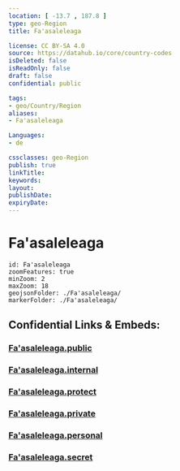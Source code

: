 ```yaml
---
location: [ -13.7 , 187.8 ] 
type: geo-Region
title: Fa'asaleleaga

license: CC BY-SA 4.0
source: https://datahub.io/core/country-codes
isDeleted: false
isReadOnly: false
draft: false
confidential: public

tags:
- geo/Country/Region
aliases:
- Fa'asaleleaga

Languages:
- de

cssclasses: geo-Region
publish: true
linkTitle: 
keywords: 
layout: 
publishDate: 
expiryDate: 
---
```


# Fa'asaleleaga

```leaflet
id: Fa'asaleleaga
zoomFeatures: true 
minZoom: 2 
maxZoom: 18
geojsonFolder: ./Fa'asaleleaga/
markerFolder: ./Fa'asaleleaga/
```


## Confidential Links & Embeds: 

### [Fa'asaleleaga.public](/_public/\Earth\Continent\Oceania\Polynesia\Samoa\Districts~SamoaFa'asaleleaga.public.md) 

### [Fa'asaleleaga.internal](/_internal/\Earth\Continent\Oceania\Polynesia\Samoa\Districts~SamoaFa'asaleleaga.internal.md) 

### [Fa'asaleleaga.protect](/_protect/\Earth\Continent\Oceania\Polynesia\Samoa\Districts~SamoaFa'asaleleaga.protect.md) 

### [Fa'asaleleaga.private](/_private/\Earth\Continent\Oceania\Polynesia\Samoa\Districts~SamoaFa'asaleleaga.private.md) 

### [Fa'asaleleaga.personal](/_personal/\Earth\Continent\Oceania\Polynesia\Samoa\Districts~SamoaFa'asaleleaga.personal.md) 

### [Fa'asaleleaga.secret](/_secret/\Earth\Continent\Oceania\Polynesia\Samoa\Districts~SamoaFa'asaleleaga.secret.md)

